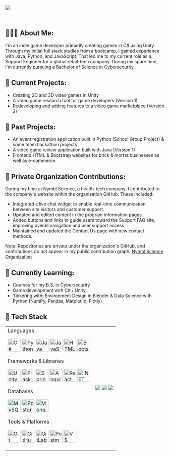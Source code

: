 
<p align=”center”>
<img src=https://github.com/sarahsotomayor/sarahsotomayor/assets/116047642/ec66ab4a-26d3-408a-815e-64ff284fcbe5>

</p>

<br>

## 👩🏻‍💻 About Me:

I'm an indie game developer primarily creating games in C# using Unity. Through my initial full stack studies from a bootcamp, I gained experience with Java, Python, and JavaScript. That led me to my current role as a Support Engineer for a global retail-tech company. During my spare time, I'm currently pursuing a Bachelor of Science in Cybersecurity. 

## 🔭 Current Projects: 

* Creating 2D and 3D video games in Unity
* A video game research tool for game developers (Version 1)
* Redeveloping and adding features to a video game marketplace (Version 2)

## 🎉 Past Projects:
* An event registration application built in Python (School Group Project) & some team hackathon projects
* A video game review application built with Java (Version 1)
* Frontend HTML & Bootstrap websites for brick & mortar businesses as well as e-commerce.

## 🔐 Private Organization Contributions:

During my time at Nymbl Science, a health-tech company, I contributed to the company's website within the organization GitHub. These included:

* Integrated a live chat widget to enable real-time communication between site visitors and customer support.
* Updated and edited content in the program information pages.
* Added buttons and links to guide users toward the Support FAQ site, improving overall navigation and user support access.
* Maintained and updated the Contact Us page with new contact methods.

Note: Repositories are private under the organization's GitHub, and contributions do not appear in my public contribution graph.
[Nymbl Science Organization](https://github.com/NymblScience)

## 🌱 Currently Learning: 

* Courses for my B.S. in Cybersecurity
* Game development with C# / Unity
* Tinkering with: Environment Design in Blender & Data Science with Python (NumPy, Pandas, Matplotlib, Plotly)

## 🧰 Tech Stack

<div align="center">
  <table>
    <tr>
      <td>
        Languages
        <p>
          <img src="https://cdn.jsdelivr.net/gh/devicons/devicon/icons/csharp/csharp-original.svg" alt="C#" width="40"/>
          <img src="https://cdn.jsdelivr.net/gh/devicons/devicon/icons/python/python-original.svg" alt="Python" width="40"/>
          <img src="https://cdn.jsdelivr.net/gh/devicons/devicon/icons/java/java-original.svg" alt="Java" width="40"/>
          <img src="https://cdn.jsdelivr.net/gh/devicons/devicon/icons/javascript/javascript-original.svg" alt="JavaScript" width="40"/>
          <img src="https://cdn.jsdelivr.net/gh/devicons/devicon/icons/html5/html5-original.svg" alt="HTML" width="40"/>
          <img src="https://cdn.jsdelivr.net/gh/devicons/devicon/icons/bootstrap/bootstrap-original.svg" alt="Bootstrap" width="40"/>
        </p>
        Frameworks & Libraries
        <p>
          <img src="https://cdn.jsdelivr.net/gh/devicons/devicon/icons/unity/unity-original.svg" alt="Unity" width="40"/>
          <img src="https://cdn.jsdelivr.net/gh/devicons/devicon@latest/icons/flask/flask-original.svg" alt="Flask" width="40"/>
          <img src="https://cdn.jsdelivr.net/gh/devicons/devicon/icons/spring/spring-original.svg" alt="Spring" width="40"/>
          <img src="https://cdn.jsdelivr.net/gh/devicons/devicon/icons/angularjs/angularjs-original.svg" alt="Angular" width="40"/>
          <img src="https://cdn.jsdelivr.net/gh/devicons/devicon/icons/react/react-original.svg" alt="React" width="40"/>
          <img src="https://cdn.jsdelivr.net/gh/devicons/devicon/icons/dot-net/dot-net-original.svg" alt=".NET" width="40"/>
        </p>
        Databases
        <p>
          <img src="https://cdn.jsdelivr.net/gh/devicons/devicon/icons/mysql/mysql-original.svg" alt="MySQL" width="40"/>
          <img src="https://cdn.jsdelivr.net/gh/devicons/devicon/icons/postgresql/postgresql-original.svg" alt="PostgreSQL" width="40"/>
          <img src="https://cdn.jsdelivr.net/gh/devicons/devicon/icons/mongodb/mongodb-original.svg" alt="MongoDB" width="40"/>
        </p>
        Tools & Platforms
        <p>
          <img src="https://cdn.jsdelivr.net/gh/devicons/devicon/icons/git/git-original.svg" alt="Git" width="40"/>
          <img src="https://cdn.jsdelivr.net/gh/devicons/devicon/icons/github/github-original.svg" alt="GitHub" width="40"/>
          <img src="https://cdn.jsdelivr.net/gh/devicons/devicon/icons/gitlab/gitlab-original.svg" alt="GitLab" width="40"/>
          <img src="https://cdn.simpleicons.org/postman/FF6C37" alt="Postman" width="40"/>
          <img src="https://cdn.jsdelivr.net/gh/devicons/devicon/icons/vscode/vscode-original.svg" alt="VS Code" width="40"/>
        </p>
      </td>
      <td>
        <img src="https://github-readme-stats.vercel.app/api?username=etherealsaguaro&theme=vue-dark&show_icons=true&hide_border=true&count_private=true"/>
        <img src="https://github-readme-streak-stats.herokuapp.com/?user=etherealsaguaro&theme=vue-dark&hide_border=true"/>
        <img src="https://github-readme-stats.vercel.app/api/top-langs/?username=etherealsaguaro&theme=vue-dark&show_icons=true&hide_border=true&layout=compact"/>
      </td>
    </tr>
  </table>
</div>

